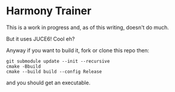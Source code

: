 # Harmony Trainer

This is a work in progress and, as of this writing, doesn't do much.

But it uses JUCE6! Cool eh?

Anyway if you want to build it, fork or clone this repo then:

```
git submodule update --init --recursive
cmake -Bbuild
cmake --build build --config Release
```

and you should get an executable.